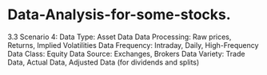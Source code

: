 # Data-Analysis-for-some-stocks.
3.3 Scenario 4:   Data Type: Asset Data Data Processing: Raw prices, Returns, Implied Volatilities Data Frequency: Intraday, Daily, High-Frequency Data Class:  Equity Data Source: Exchanges, Brokers Data Variety: Trade Data, Actual Data, Adjusted Data (for dividends and splits)
